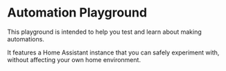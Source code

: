 # Automation Playground

This playground is intended to help you test and learn about making automations.

It features a Home Assistant instance that you can safely experiment with, without affecting your
own home environment.
